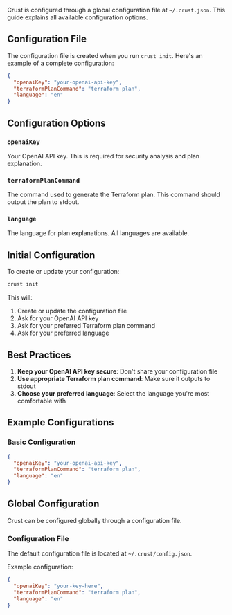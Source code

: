 Crust is configured through a global configuration file at `~/.crust.json`. This guide explains all available configuration options.

## Configuration File

The configuration file is created when you run `crust init`. Here's an example of a complete configuration:

```json
{
  "openaiKey": "your-openai-api-key",
  "terraformPlanCommand": "terraform plan",
  "language": "en"
}
```

## Configuration Options

### `openaiKey`

Your OpenAI API key. This is required for security analysis and plan explanation.

### `terraformPlanCommand`

The command used to generate the Terraform plan. This command should output the plan to stdout.

### `language`

The language for plan explanations. All languages are available.

## Initial Configuration

To create or update your configuration:

```bash
crust init
```

This will:

1. Create or update the configuration file
2. Ask for your OpenAI API key
3. Ask for your preferred Terraform plan command
4. Ask for your preferred language

## Best Practices

1. **Keep your OpenAI API key secure**: Don't share your configuration file
2. **Use appropriate Terraform plan command**: Make sure it outputs to stdout
3. **Choose your preferred language**: Select the language you're most comfortable with

## Example Configurations

### Basic Configuration

```json
{
  "openaiKey": "your-openai-api-key",
  "terraformPlanCommand": "terraform plan",
  "language": "en"
}
```

## Global Configuration

Crust can be configured globally through a configuration file.

### Configuration File

The default configuration file is located at `~/.crust/config.json`.

Example configuration:

```json
{
  "openaiKey": "your-key-here",
  "terraformPlanCommand": "terraform plan",
  "language": "en"
}
```

